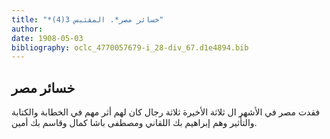 ```yaml
---
title: "*خسائر مصر*. المقتبس 3(4)"
author: 
date: 1908-05-03
bibliography: oclc_4770057679-i_28-div_67.d1e4894.bib
---
```




##  خسائر مصر 

 
 فقدت مصر في الأشهر ال  ثلاثة  الأخيرة  ثلاثة  رجال كان لهم أثر مهم في الخطابة والكتابة والتأثير وهم إبراهيم بك اللقاني ومصطفى باشا كمال وقاسم بك أمين. 
